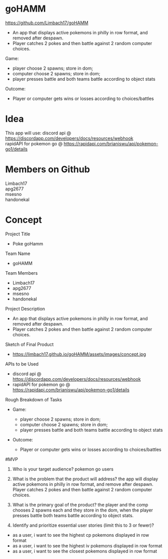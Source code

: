 # goHAMM
https://github.com/Limbach17/goHAMM

- An app that displays active pokemons in philly in row format, and removed after despawn.
- Player catches 2 pokes and then battle against 2 random computer choices.

Game: 
- player choose 2 spawns; store in dom;
- computer choose 2 spawns; store in dom;
- player presses battle and both teams battle according to object stats

Outcome: 
- Player or computer gets wins or losses according to choices/battles

# Idea
This app will use:
discord api @ https://discordapp.com/developers/docs/resources/webhook <br>
rapidAPI for pokemon go @ https://rapidapi.com/brianiswu/api/pokemon-go1/details <br>

# Members on Github
Limbach17 <br>
apg2677 <br>
msesno <br>
handonekal<br>

# Concept
Project Title
- Poke goHamm 

Team Name
- goHAMM

Team Members
- Limbach17 <br>
- apg2677 <br>
- msesno <br>
- handonekal<br>

Project Description
- An app that displays active pokemons in philly in row format, and removed after despawn.
- Player catches 2 pokes and then battle against 2 random computer choices.

Sketch of Final Product
- https://limbach17.github.io/goHAMM/assets/images/concept.jpg

APIs to be Used
- discord api @ https://discordapp.com/developers/docs/resources/webhook <br>
- rapidAPI for pokemon go @ https://rapidapi.com/brianiswu/api/pokemon-go1/details <br>


Rough Breakdown of Tasks
- Game: 
  - player choose 2 spawns; store in dom;
  - computer choose 2 spawns; store in dom;
  - player presses battle and both teams battle according to object stats

- Outcome: 
  - Player or computer gets wins or losses according to choices/battles


#MVP
 1. Who is your target audience?
 pokemon go users
  2. What is the problem that the product will address?
 the app will display active pokemons in philly in row format, and remove after despawn. Player catches 2 pokes and then battle against 2 random computer choices.

  3. What is the primary goal of the product?
  the player and the comp chooses 2 spawns each and they store in the dom, when the player presses battle both teams battle according to object stats.

  4. Identify and prioritize essential user stories (limit this to 3 or fewer)?
  - as a user, i want to see the highest cp pokemons displayed in row format
  - as a user, i want to see the highest iv pokemons displayed in row format
  - as a user, i want to see the closest pokemons displayed in row format

